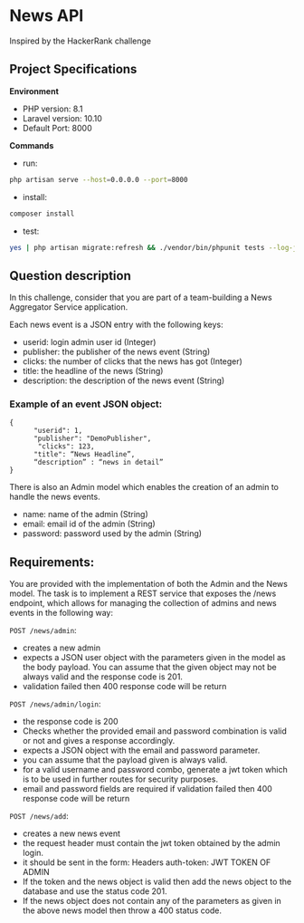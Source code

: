 # News API

Inspired by the HackerRank challenge

## Project Specifications

**Environment**

- PHP version: 8.1
- Laravel version: 10.10
- Default Port: 8000

**Commands**

- run:

```bash
php artisan serve --host=0.0.0.0 --port=8000
```

- install:

```bash
composer install
```

- test:

```bash
yes | php artisan migrate:refresh && ./vendor/bin/phpunit tests --log-junit junit.xml
```

## Question description

In this challenge, consider that you are part of a team-building a News Aggregator Service application.

Each news event is a JSON entry with the following keys:

- userid: login admin user id (Integer)
- publisher: the publisher of the news event (String)
- clicks: the number of clicks that the news has got (Integer)
- title: the headline of the news (String)
- description: the description of the news event (String)

### Example of an event JSON object:

```
{
      "userid": 1,
      "publisher": "DemoPublisher",
       "clicks": 123,
      "title": “News Headline”,
      “description” : “news in detail”
}
```

There is also an Admin model which enables the creation of an admin to handle the news events.

- name: name of the admin (String)
- email: email id of the admin (String)
- password: password used by the admin (String)

## Requirements:

You are provided with the implementation of both the Admin and the News model. The task is to implement a REST service that exposes the /news endpoint, which allows for managing the collection of admins and news events in the following way:

`POST /news/admin`:

- creates a new admin
- expects a JSON user object with the parameters given in the model as the body payload. You can assume that the given object may not be always valid and the response code is 201.
- validation failed then 400 response code will be return

`POST /news/admin/login`:

- the response code is 200
- Checks whether the provided email and password combination is valid or not and gives a response accordingly.
- expects a JSON object with the email and password parameter.
- you can assume that the payload given is always valid.
- for a valid username and password combo, generate a jwt token which is to be used in further routes for security purposes.
- email and password fields are required if validation failed then 400 response code will be return

`POST /news/add`:

- creates a new news event
- the request header must contain the jwt token obtained by the admin login.
- it should be sent in the form: Headers auth-token: JWT TOKEN OF ADMIN
- If the token and the news object is valid then add the news object to the database and use the status code 201.
- If the news object does not contain any of the parameters as given in the above news model then throw a 400 status code.
